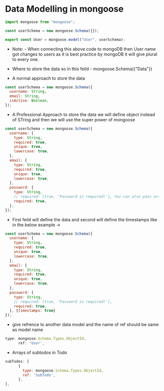 # Data Modelling in mongoose

```javascript
import mongoose from "mongoose";

const userSchema = new mongoose.Schema({});

export const User = mongoose.model("User", userSchema);
```

- Note: - When connecting this above code to mongoDB then User name got changes to users as it is best practice by mongoDB it will give plural to every one.

- Where to store the data so in this feild - mongoose.Schema({"Data"})

- A normal approach to store the data

```javascript
const userSchema = new mongoose.Schema({
  username: String,
  email: String,
  isActive: Boolean,
});
```

- A Professional Approach to store the data we will define object instead of STring and then we will use the super power of mongoose

```javascript
const userSchema = new mongoose.Schema({
  username: {
    type: String,
    required: true,
    unique: true,
    lowercase: true,
  },
  email: {
    type: String,
    required: true,
    unique: true,
    lowercase: true,
  },
  password: {
    type: String,
    // required: [true, 'Password is required!'], You can also pass arrays to them and use custom messages also like this example.
    required: true,
  },
});
```

- First feild will define the data and second will define the timestamps like in the below example ->

```js
const userSchema = new mongoose.Schema({
  username: {
    type: String,
    required: true,
    unique: true,
    lowercase: true,
  },
  email: {
    type: String,
    required: true,
    unique: true,
    lowercase: true,
  },
  password: {
    type: String,
    // required: [true, 'Password is required!'],
    required: true,
  }, {timestamps: true}
});
```

- give refrence to another data model and the name of ref should be same as model name

```js
type: mongoose.Schema.Types.ObjectId,
      ref: 'User',
```

- Arrays of subtodos in Todo

```js
subTodos: [
      {
        type: mongoose.Schema.Types.ObjectId,
        ref: 'SubTodo',
      },
],
```
